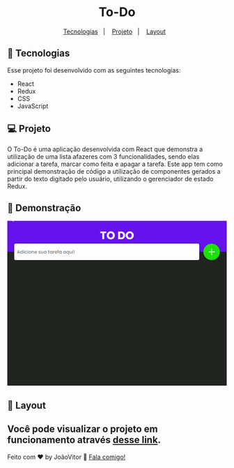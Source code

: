 <h1 align="center">
  To-Do
</h1>

<p align="center">
  <a href="#-tecnologias">Tecnologias</a>&nbsp;&nbsp;&nbsp;|&nbsp;&nbsp;&nbsp;
  <a href="#-projeto">Projeto</a>&nbsp;&nbsp;&nbsp;|&nbsp;&nbsp;&nbsp;
  <a href="#-layout">Layout</a>&nbsp;&nbsp;&nbsp;
</p>



## 🚀 Tecnologias

Esse projeto foi desenvolvido com as seguintes tecnologias:

- React 
- Redux
- CSS
- JavaScript

## 💻 Projeto

O To-Do é uma aplicação desenvolvida com React que demonstra a utilização de uma lista afazeres com 3 funcionalidades, sendo elas adicionar a tarefa, marcar como feita e apagar a tarefa. Este app tem como principal demonstração de código a utilização de componentes gerados a partir do texto digitado pelo usuário, utilizando o gerenciador de estado Redux.

## 🔖 Demonstração

<img src="public/demogif.gif">

## 🔖 Layout

Você pode visualizar o projeto em funcionamento através [desse link](https://to-domanager.netlify.app/).
---

Feito com ♥ by JoãoVitor :wave: [Fala comigo!](mailto:joaovitor1713coin@gmail.com)
